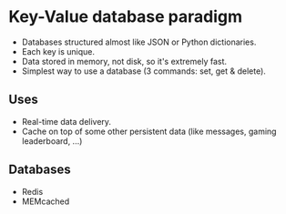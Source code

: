# Key-Value database paradigm

- Databases structured almost like JSON or Python dictionaries.
- Each key is unique.
- Data stored in memory, not disk, so it's extremely fast.
- Simplest way to use a database (3 commands: set, get & delete).

## Uses

- Real-time data delivery.
- Cache on top of some other persistent data (like messages, gaming leaderboard, ...)

## Databases

- Redis
- MEMcached
